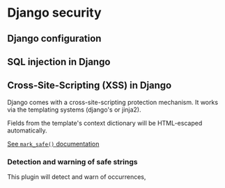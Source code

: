 # Django security

## Django configuration

## SQL injection in Django

## Cross-Site-Scripting (XSS) in Django

Django comes with a cross-site-scripting protection mechanism. It works via the templating systems (django's or jinja2).

Fields from the template's context dictionary will be HTML-escaped automatically.

[See `mark_safe()` documentation](https://docs.djangoproject.com/en/3.0/ref/utils/#module-django.utils.safestring)

### Detection and warning of safe strings

This plugin will detect and warn of occurrences, 
